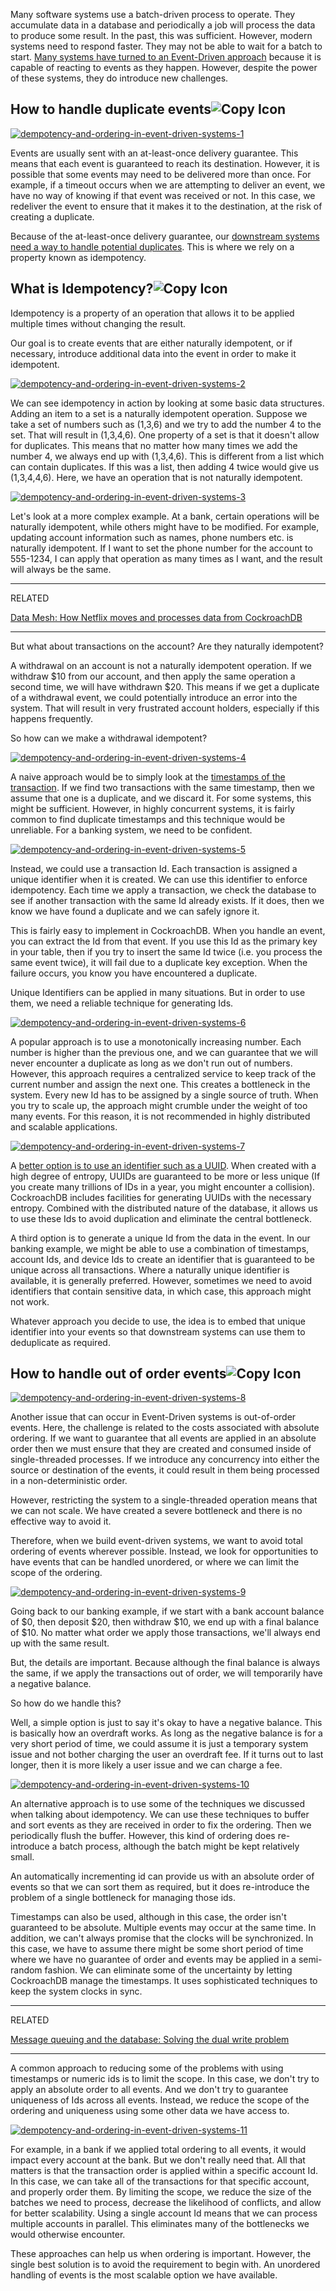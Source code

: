 Many software systems use a batch-driven process to operate. They accumulate data in a database and periodically a job will process the data to produce some result. In the past, this was sufficient. However, modern systems need to respond faster. They may not be able to wait for a batch to start. [Many systems have turned to an Event-Driven approach](https://doordash.engineering/2023/02/07/how-we-scaled-new-verticals-fulfillment-backend-with-cockroachdb/) because it is capable of reacting to events as they happen. However, despite the power of these systems, they do introduce new challenges.

How to handle duplicate events![Copy Icon](https://www.cockroachlabs.com/images/icons/copy-icon.svg)
----------------------------------------------------------------------------------------------------

[![dempotency-and-ordering-in-event-driven-systems-1](https://images.ctfassets.net/00voh0j35590/5HgRb907lVlZZvdtv0MZ0c/d79cd3251c897e8435f63cea7f7004f3/dempotency-and-ordering-in-event-driven-systems-1.avif)](https://images.ctfassets.net/00voh0j35590/5HgRb907lVlZZvdtv0MZ0c/d79cd3251c897e8435f63cea7f7004f3/dempotency-and-ordering-in-event-driven-systems-1.avif)

Events are usually sent with an at-least-once delivery guarantee. This means that each event is guaranteed to reach its destination. However, it is possible that some events may need to be delivered more than once. For example, if a timeout occurs when we are attempting to deliver an event, we have no way of knowing if that event was received or not. In this case, we redeliver the event to ensure that it makes it to the destination, at the risk of creating a duplicate.

Because of the at-least-once delivery guarantee, our [downstream systems need a way to handle potential duplicates](https://www.cockroachlabs.com/docs/stable/change-data-capture-overview). This is where we rely on a property known as idempotency.

What is Idempotency?![Copy Icon](https://www.cockroachlabs.com/images/icons/copy-icon.svg)
------------------------------------------------------------------------------------------

Idempotency is a property of an operation that allows it to be applied multiple times without changing the result.

Our goal is to create events that are either naturally idempotent, or if necessary, introduce additional data into the event in order to make it idempotent.

[![dempotency-and-ordering-in-event-driven-systems-2](https://images.ctfassets.net/00voh0j35590/4G7RaM9n7rV9KstGoI1GNx/7927be36662e1e16cfa921e9065cba53/dempotency-and-ordering-in-event-driven-systems-2.avif)](https://images.ctfassets.net/00voh0j35590/4G7RaM9n7rV9KstGoI1GNx/7927be36662e1e16cfa921e9065cba53/dempotency-and-ordering-in-event-driven-systems-2.avif)

We can see idempotency in action by looking at some basic data structures. Adding an item to a set is a naturally idempotent operation. Suppose we take a set of numbers such as (1,3,6) and we try to add the number 4 to the set. That will result in (1,3,4,6). One property of a set is that it doesn't allow for duplicates. This means that no matter how many times we add the number 4, we always end up with (1,3,4,6). This is different from a list which can contain duplicates. If this was a list, then adding 4 twice would give us (1,3,4,4,6). Here, we have an operation that is not naturally idempotent.

[![dempotency-and-ordering-in-event-driven-systems-3](https://images.ctfassets.net/00voh0j35590/1fSqkPbrl7KkbVNrQfzigN/6c6e00c7feb26a7d0dcd4e7528dcc12f/dempotency-and-ordering-in-event-driven-systems-3.avif)](https://images.ctfassets.net/00voh0j35590/1fSqkPbrl7KkbVNrQfzigN/6c6e00c7feb26a7d0dcd4e7528dcc12f/dempotency-and-ordering-in-event-driven-systems-3.avif)

Let's look at a more complex example. At a bank, certain operations will be naturally idempotent, while others might have to be modified. For example, updating account information such as names, phone numbers etc. is naturally idempotent. If I want to set the phone number for the account to 555-1234, I can apply that operation as many times as I want, and the result will always be the same.

* * * * *

RELATED

[Data Mesh: How Netflix moves and processes data from CockroachDB](https://www.cockroachlabs.com/blog/netflix-data-mesh/)

* * * * *

But what about transactions on the account? Are they naturally idempotent?

A withdrawal on an account is not a naturally idempotent operation. If we withdraw $10 from our account, and then apply the same operation a second time, we will have withdrawn $20. This means if we get a duplicate of a withdrawal event, we could potentially introduce an error into the system. That will result in very frustrated account holders, especially if this happens frequently.

So how can we make a withdrawal idempotent?

[![dempotency-and-ordering-in-event-driven-systems-4](https://images.ctfassets.net/00voh0j35590/Hpff1k6YrO2EjvcX1P6uw/be11f54ffcaba638b0aa9f1166611402/dempotency-and-ordering-in-event-driven-systems-4.avif)](https://images.ctfassets.net/00voh0j35590/Hpff1k6YrO2EjvcX1P6uw/be11f54ffcaba638b0aa9f1166611402/dempotency-and-ordering-in-event-driven-systems-4.avif)

A naive approach would be to simply look at the [timestamps of the transaction](https://www.cockroachlabs.com/blog/time-data-types-postgresql/). If we find two transactions with the same timestamp, then we assume that one is a duplicate, and we discard it. For some systems, this might be sufficient. However, in highly concurrent systems, it is fairly common to find duplicate timestamps and this technique would be unreliable. For a banking system, we need to be confident.

[![dempotency-and-ordering-in-event-driven-systems-5](https://images.ctfassets.net/00voh0j35590/HQxBytc1VWtUmZY8sOMnO/0d2d20e7716364b8f43198a7f50c4c85/dempotency-and-ordering-in-event-driven-systems-5.avif)](https://images.ctfassets.net/00voh0j35590/HQxBytc1VWtUmZY8sOMnO/0d2d20e7716364b8f43198a7f50c4c85/dempotency-and-ordering-in-event-driven-systems-5.avif)

Instead, we could use a transaction Id. Each transaction is assigned a unique identifier when it is created. We can use this identifier to enforce idempotency. Each time we apply a transaction, we check the database to see if another transaction with the same Id already exists. If it does, then we know we have found a duplicate and we can safely ignore it.

This is fairly easy to implement in CockroachDB. When you handle an event, you can extract the Id from that event. If you use this Id as the primary key in your table, then if you try to insert the same Id twice (i.e. you process the same event twice), it will fail due to a duplicate key exception. When the failure occurs, you know you have encountered a duplicate.

Unique Identifiers can be applied in many situations. But in order to use them, we need a reliable technique for generating Ids.

[![dempotency-and-ordering-in-event-driven-systems-6](https://images.ctfassets.net/00voh0j35590/3KGj4LW2xAVBlhJPSbFRAv/c4bbb743b5df9288fed7bb2a2ec33ab5/dempotency-and-ordering-in-event-driven-systems-6.avif)](https://images.ctfassets.net/00voh0j35590/3KGj4LW2xAVBlhJPSbFRAv/c4bbb743b5df9288fed7bb2a2ec33ab5/dempotency-and-ordering-in-event-driven-systems-6.avif)

A popular approach is to use a monotonically increasing number. Each number is higher than the previous one, and we can guarantee that we will never encounter a duplicate as long as we don't run out of numbers. However, this approach requires a centralized service to keep track of the current number and assign the next one. This creates a bottleneck in the system. Every new Id has to be assigned by a single source of truth. When you try to scale up, the approach might crumble under the weight of too many events. For this reason, it is not recommended in highly distributed and scalable applications.

[![dempotency-and-ordering-in-event-driven-systems-7](https://images.ctfassets.net/00voh0j35590/2kJneaoonc0oJyXfrMQp2N/b0257ecfb806717bf9430615a7918cad/dempotency-and-ordering-in-event-driven-systems-7.avif)](https://images.ctfassets.net/00voh0j35590/2kJneaoonc0oJyXfrMQp2N/b0257ecfb806717bf9430615a7918cad/dempotency-and-ordering-in-event-driven-systems-7.avif)

A [better option is to use an identifier such as a UUID](https://www.cockroachlabs.com/blog/what-is-a-uuid/). When created with a high degree of entropy, UUIDs are guaranteed to be more or less unique (If you create many trillions of IDs in a year, you might encounter a collision). CockroachDB includes facilities for generating UUIDs with the necessary entropy. Combined with the distributed nature of the database, it allows us to use these Ids to avoid duplication and eliminate the central bottleneck.

A third option is to generate a unique Id from the data in the event. In our banking example, we might be able to use a combination of timestamps, account Ids, and device Ids to create an identifier that is guaranteed to be unique across all transactions. Where a naturally unique identifier is available, it is generally preferred. However, sometimes we need to avoid identifiers that contain sensitive data, in which case, this approach might not work.

Whatever approach you decide to use, the idea is to embed that unique identifier into your events so that downstream systems can use them to deduplicate as required.

How to handle out of order events![Copy Icon](https://www.cockroachlabs.com/images/icons/copy-icon.svg)
-------------------------------------------------------------------------------------------------------

[![dempotency-and-ordering-in-event-driven-systems-8](https://images.ctfassets.net/00voh0j35590/6gFzHJtSCjwNCAWIHbKurO/99354295a6c53a0d00c02ee86ce07da8/dempotency-and-ordering-in-event-driven-systems-8.avif)](https://images.ctfassets.net/00voh0j35590/6gFzHJtSCjwNCAWIHbKurO/99354295a6c53a0d00c02ee86ce07da8/dempotency-and-ordering-in-event-driven-systems-8.avif)

Another issue that can occur in Event-Driven systems is out-of-order events. Here, the challenge is related to the costs associated with absolute ordering. If we want to guarantee that all events are applied in an absolute order then we must ensure that they are created and consumed inside of single-threaded processes. If we introduce any concurrency into either the source or destination of the events, it could result in them being processed in a non-deterministic order.

However, restricting the system to a single-threaded operation means that we can not scale. We have created a severe bottleneck and there is no effective way to avoid it.

Therefore, when we build event-driven systems, we want to avoid total ordering of events wherever possible. Instead, we look for opportunities to have events that can be handled unordered, or where we can limit the scope of the ordering.

[![dempotency-and-ordering-in-event-driven-systems-9](https://images.ctfassets.net/00voh0j35590/HeVrLdg3KFh4sCsfOWtn4/33b20bd214e7e0a9f3a61071509ab327/dempotency-and-ordering-in-event-driven-systems-9.avif)](https://images.ctfassets.net/00voh0j35590/HeVrLdg3KFh4sCsfOWtn4/33b20bd214e7e0a9f3a61071509ab327/dempotency-and-ordering-in-event-driven-systems-9.avif)

Going back to our banking example, if we start with a bank account balance of $0, then deposit $20, then withdraw $10, we end up with a final balance of $10. No matter what order we apply those transactions, we'll always end up with the same result.

But, the details are important. Because although the final balance is always the same, if we apply the transactions out of order, we will temporarily have a negative balance.

So how do we handle this?

Well, a simple option is just to say it's okay to have a negative balance. This is basically how an overdraft works. As long as the negative balance is for a very short period of time, we could assume it is just a temporary system issue and not bother charging the user an overdraft fee. If it turns out to last longer, then it is more likely a user issue and we can charge a fee.

[![dempotency-and-ordering-in-event-driven-systems-10](https://images.ctfassets.net/00voh0j35590/4ZvmFWKYEAAB8rCCA0rUUq/461841efbd648e05082a6a97990bab33/dempotency-and-ordering-in-event-driven-systems-10.avif)](https://images.ctfassets.net/00voh0j35590/4ZvmFWKYEAAB8rCCA0rUUq/461841efbd648e05082a6a97990bab33/dempotency-and-ordering-in-event-driven-systems-10.avif)

An alternative approach is to use some of the techniques we discussed when talking about idempotency. We can use these techniques to buffer and sort events as they are received in order to fix the ordering. Then we periodically flush the buffer. However, this kind of ordering does re-introduce a batch process, although the batch might be kept relatively small.

An automatically incrementing id can provide us with an absolute order of events so that we can sort them as required, but it does re-introduce the problem of a single bottleneck for managing those ids.

Timestamps can also be used, although in this case, the order isn't guaranteed to be absolute. Multiple events may occur at the same time. In addition, we can't always promise that the clocks will be synchronized. In this case, we have to assume there might be some short period of time where we have no guarantee of order and events may be applied in a semi-random fashion. We can eliminate some of the uncertainty by letting CockroachDB manage the timestamps. It uses sophisticated techniques to keep the system clocks in sync.

* * * * *

RELATED

[Message queuing and the database: Solving the dual write problem](https://www.cockroachlabs.com/blog/message-queuing-database-kafka/)

* * * * *

A common approach to reducing some of the problems with using timestamps or numeric ids is to limit the scope. In this case, we don't try to apply an absolute order to all events. And we don't try to guarantee uniqueness of Ids across all events. Instead, we reduce the scope of the ordering and uniqueness using some other data we have access to.

[![dempotency-and-ordering-in-event-driven-systems-11](https://images.ctfassets.net/00voh0j35590/7j5utyQVFRADcz0ZR7JquS/01858f636ebdf44cab665a00f98c3064/dempotency-and-ordering-in-event-driven-systems-11.avif)](https://images.ctfassets.net/00voh0j35590/7j5utyQVFRADcz0ZR7JquS/01858f636ebdf44cab665a00f98c3064/dempotency-and-ordering-in-event-driven-systems-11.avif)

For example, in a bank if we applied total ordering to all events, it would impact every account at the bank. But we don't really need that. All that matters is that the transaction order is applied within a specific account Id. In this case, we can take all of the transactions for that specific account, and properly order them. By limiting the scope, we reduce the size of the batches we need to process, decrease the likelihood of conflicts, and allow for better scalability. Using a single account Id means that we can process multiple accounts in parallel. This eliminates many of the bottlenecks we would otherwise encounter.

These approaches can help us when ordering is important. However, the single best solution is to avoid the requirement to begin with. An unordered handling of events is the most scalable option we have available.
